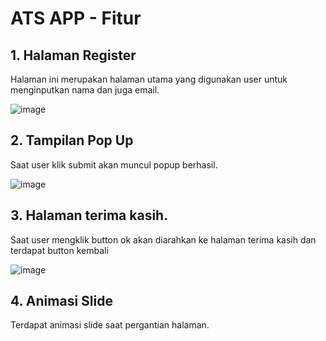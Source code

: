 # ATS APP - Fitur 

## 1. Halaman Register

Halaman ini merupakan halaman utama yang digunakan user untuk menginputkan nama dan juga email.

![image](https://github.com/user-attachments/assets/972c43a6-cdfd-4fd1-a782-13e274bb2f12)

## 2. Tampilan Pop Up

Saat user klik submit akan muncul popup berhasil.

![image](https://github.com/user-attachments/assets/0aba544b-65dc-4f5f-adcd-b4dea5576bf4)

## 3. Halaman terima kasih.
   
Saat user mengklik button ok akan diarahkan ke halaman terima kasih dan terdapat button kembali
   
![image](https://github.com/user-attachments/assets/77398f30-5301-4022-9cac-c9b37d808962)

## 4. Animasi Slide
Terdapat animasi slide saat pergantian halaman.
